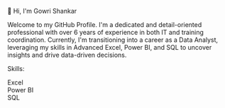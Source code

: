 👋 Hi, I'm Gowri Shankar   
     
Welcome to my GitHub Profile. I'm a dedicated and detail-oriented professional with over 6 years of experience in both IT and training coordination. Currently, I'm transitioning into a career as a Data Analyst, leveraging my skills in Advanced Excel, Power BI, and SQL to uncover insights and drive data-driven decisions.

Skills:

Excel   
Power BI   
SQL
